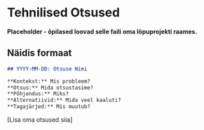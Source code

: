 # Tehnilised Otsused

**Placeholder - õpilased loovad selle faili oma lõpuprojekti raames.**

## Näidis formaat
```markdown
## YYYY-MM-DD: Otsuse Nimi

**Kontekst:** Mis probleem?
**Otsus:** Mida otsustasime?
**Põhjendus:** Miks?
**Alternatiivid:** Mida veel kaaluti?
**Tagajärjed:** Mis muutub?
```

[Lisa oma otsused siia]